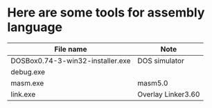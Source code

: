 # Here are some tools for assembly language
|File name|Note|
|----|----|
|DOSBox0.74-3-win32-installer.exe|DOS simulator|
|debug.exe||
|masm.exe|masm5.0|
|link.exe|Overlay Linker3.60|
